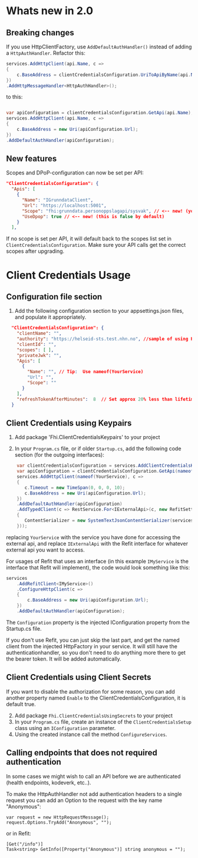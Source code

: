 ﻿# Whats new in 2.0

## Breaking changes

If you use HttpClientFactory, use `AddDefaultAuthHandler()` instead of adding a `HttpAuthHandler`. Refactor this:

```csharp
services.AddHttpClient(api.Name, c =>
{
    c.BaseAddress = clientCredentialsConfiguration.UriToApiByName(api.Name);
})
.AddHttpMessageHandler<HttpAuthHandler>();
```
to this:

```csharp

var apiConfiguration = clientCredentialsConfiguration.GetApi(api.Name);
services.AddHttpClient(api.Name, c =>
{
    c.BaseAddress = new Uri(apiConfiguration.Url);
})
.AddDefaultAuthHandler(apiConfiguration);
```

## New features

Scopes and DPoP-configuration can now be set per API:

```json
"ClientCredentialsConfiguration": {
  "Apis": [
    {
      "Name": "IGrunndataClient",
      "Url": "https://localhost:5001",
      "Scope": "fhi:grunndata.personoppslagapi/sysvak", // <-- new! (you might have had this here before, but it was never used)
      "UseDpop": true // <-- new! (this is false by default)
    }
  ],
```

If no scope is set per API, it will default back to the scopes list set in `ClientCredentialsConfiguration`. Make sure your API calls get the correct scopes after upgrading.

# Client Credentials Usage

## Configuration file section

1. Add the following configuration section to your appsettings.json files, and populate it appropriately.

```json
  "ClientCredentialsConfiguration": {
    "clientName": "",
    "authority": "https://helseid-sts.test.nhn.no", //sample of using HelseID test
    "clientId": "",
    "scopes": [ ],
    "privateJwk": "",
    "Apis": [
      {
        "Name": "", // Tip:  Use nameof(YourService)
        "Url": "",
        "Scope": ""
      }
    ],
    "refreshTokenAfterMinutes":  8  // Set approx 20% less than lifetime of access token (defaults to 8 minutes if omitted).
  }
```

## Client Credentials using Keypairs

1. Add package 'Fhi.ClientCredentialsKeypairs' to your project

2. In your `Program.cs` file, or if older `Startup.cs`, add the following code section (for the outgoing interfaces):

```cs
    var clientCredentialsConfiguration = services.AddClientCredentialsKeypairs(Configuration);
    var apiConfiguration = clientCredentialsConfiguration.GetApi(nameof(YourService));
    services.AddHttpClient(nameof(YourService), c =>
    {
       c.Timeout = new TimeSpan(0, 0, 0, 10);
       c.BaseAddress = new Uri(apiConfiguration.Url);
    })
    .AddDefaultAuthHandler(apiConfiguration)
    .AddTypedClient(c => RestService.For<IExternalApi>(c, new RefitSettings
    {
       ContentSerializer = new SystemTextJsonContentSerializer(services.DefaultJsonSerializationOptions())
    }));
```
replacing `YourService` with the service you have done for accessing the external api, and replace `IExternalApi` with the Refit interface for whatever external api you want to access.

For usages of Refit that uses an interface (in this example `IMyService` is the interface that Refit will implement), the code would look something like this:

```cs
services
    .AddRefitClient<IMyService>()
    .ConfigureHttpClient(c =>
    {
        c.BaseAddress = new Uri(apiConfiguration.Url);
    })
    .AddDefaultAuthHandler(apiConfiguration);
```

The `Configuration` property is the injected IConfiguration property from the Startup.cs file.

If you don't use Refit, you can just skip the last part, and get the named client from the injected HttpFactory in your service. It will still have the authenticationhandler, so you don't need to do anything more there to get the bearer token. It will be added automatically.




## Client Credentials using Client Secrets

If you want to disable the authorization for some reason, you can add another property named `Enable` to the ClientCredentialsConfiguration, it is default true.

2. Add package `Fhi.ClientCredentialsUsingSecrets` to your project
3. In your `Program.cs` file, create an instance of the `ClientCredentialsSetup` class using an `IConfiguration` parameter.
4. Using the created instance call the method `ConfigureServices`.

## Calling endpoints that does not required authentication

In some cases we might wish to call an API before we are authenticated (health endpoints, kodeverk, etc..).

To make the HttpAuthHandler not add authentication headers to a single request you can add an Option
to the request with the key name "Anonymous":

```
var request = new HttpRequestMessage();
request.Options.TryAdd("Anonymous", "");
```

or in Refit:

```
[Get("/info")]
Task<string> GetInfo([Property("Anonymous")] string anonymous = "");
```
